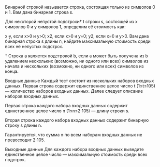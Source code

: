 ﻿Бинарной строкой называется строка, состоящая только из символов 0 и 1. Вам дана бинарная строка s.

Для некоторой непустой подстроки† t строки s, состоящей из x символов 0 и y символов 1, определим её стоимость как:

x⋅y, если x>0 и y>0;
x2, если x>0 и y=0;
y2, если x=0 и y>0.
Вам дана бинарная строка s длины n, найдите максимальную стоимость среди всех её непустых подстрок.

† Строка a является подстрокой b, если a может быть получена из b удалением нескольких (возможно, ни одного или всех) символов из начала и нескольких (возможно, ни одного или всех) символов из конца.

Входные данные
Каждый тест состоит из нескольких наборов входных данных. Первая строка содержит единственное целое число t (1≤t≤105) — количество наборов входных данных. Далее следует описание наборов входных данных.

Первая строка каждого набора входных данных содержит единственное целое число n (1≤n≤2⋅105) — длину строки s.

Вторая строка каждого набора входных данных содержит бинарную строку s длины n.

Гарантируется, что сумма n по всем наборам входных данных не превосходит 2⋅105.

Выходные данные
Для каждого набора входных данных выведите единственное целое число — максимальную стоимость среди всех подстрок.